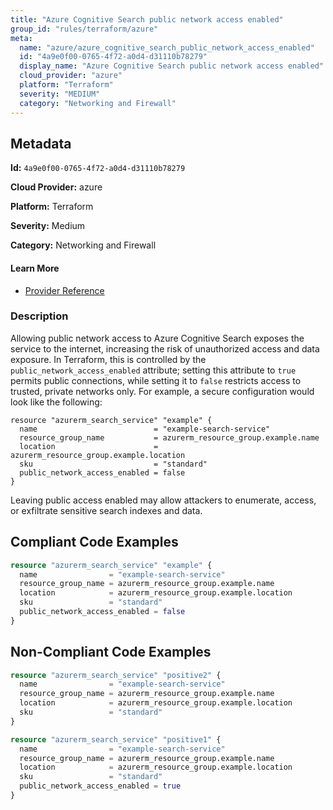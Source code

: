 ```yaml
---
title: "Azure Cognitive Search public network access enabled"
group_id: "rules/terraform/azure"
meta:
  name: "azure/azure_cognitive_search_public_network_access_enabled"
  id: "4a9e0f00-0765-4f72-a0d4-d31110b78279"
  display_name: "Azure Cognitive Search public network access enabled"
  cloud_provider: "azure"
  platform: "Terraform"
  severity: "MEDIUM"
  category: "Networking and Firewall"
---
```

## Metadata

**Id:** `4a9e0f00-0765-4f72-a0d4-d31110b78279`

**Cloud Provider:** azure

**Platform:** Terraform

**Severity:** Medium

**Category:** Networking and Firewall

#### Learn More

 - [Provider Reference](https://registry.terraform.io/providers/hashicorp/azurerm/latest/docs/resources/search_service#public_network_access_enabled)

### Description

 Allowing public network access to Azure Cognitive Search exposes the service to the internet, increasing the risk of unauthorized access and data exposure. In Terraform, this is controlled by the `public_network_access_enabled` attribute; setting this attribute to `true` permits public connections, while setting it to `false` restricts access to trusted, private networks only. For example, a secure configuration would look like the following:

```
resource "azurerm_search_service" "example" {
  name                          = "example-search-service"
  resource_group_name           = azurerm_resource_group.example.name
  location                      = azurerm_resource_group.example.location
  sku                           = "standard"
  public_network_access_enabled = false
}
```

Leaving public access enabled may allow attackers to enumerate, access, or exfiltrate sensitive search indexes and data.


## Compliant Code Examples
```terraform
resource "azurerm_search_service" "example" {
  name                = "example-search-service"
  resource_group_name = azurerm_resource_group.example.name
  location            = azurerm_resource_group.example.location
  sku                 = "standard"
  public_network_access_enabled = false
}

```
## Non-Compliant Code Examples
```terraform
resource "azurerm_search_service" "positive2" {
  name                = "example-search-service"
  resource_group_name = azurerm_resource_group.example.name
  location            = azurerm_resource_group.example.location
  sku                 = "standard"
}

```

```terraform
resource "azurerm_search_service" "positive1" {
  name                = "example-search-service"
  resource_group_name = azurerm_resource_group.example.name
  location            = azurerm_resource_group.example.location
  sku                 = "standard"
  public_network_access_enabled = true
}

```